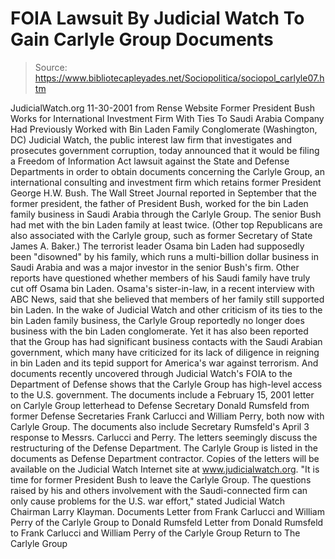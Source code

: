 # FOIA Lawsuit By Judicial Watch To Gain Carlyle Group Documents

> Source: https://www.bibliotecapleyades.net/Sociopolitica/sociopol_carlyle07.htm

JudicialWatch.org 11-30-2001 from Rense Website
Former President Bush Works for International Investment Firm With Ties To Saudi Arabia Company Had Previously Worked with Bin Laden Family Conglomerate (Washington, DC)
Judicial Watch, the public interest law firm that investigates and prosecutes government corruption, today announced that it would be filing a Freedom of Information Act lawsuit against the State and Defense Departments in order to obtain documents concerning the Carlyle Group, an international consulting and investment firm which retains former President George H.W. Bush. The Wall Street Journal reported in September that the former president, the father of President Bush, worked for the bin Laden family business in Saudi Arabia through the Carlyle Group. The senior Bush had met with the bin Laden family at least twice. (Other top Republicans are also associated with the Carlyle group, such as former Secretary of State James A. Baker.) The terrorist leader Osama bin Laden had supposedly been "disowned" by his family, which runs a multi-billion dollar business in Saudi Arabia and was a major investor in the senior Bush's firm. Other reports have questioned whether members of his Saudi family have truly cut off Osama bin Laden. Osama's sister-in-law, in a recent interview with ABC News, said that she believed that members of her family still supported bin Laden. In the wake of Judicial Watch and other criticism of its ties to the bin Laden family business, the Carlyle Group reportedly no longer does business with the bin Laden conglomerate. Yet it has also been reported that the Group has had significant business contacts with the Saudi Arabian government, which many have criticized for its lack of diligence in reigning in bin Laden and its tepid support for America's war against terrorism. And documents recently uncovered through Judicial Watch's FOIA to the Department of Defense shows that the Carlyle Group has high-level access to the U.S. government. The documents include a February 15, 2001 letter on Carlyle Group letterhead to Defense Secretary Donald Rumsfeld from former Defense Secretaries Frank Carlucci and William Perry, both now with Carlyle Group.
The documents also include Secretary Rumsfeld's April 3 response to Messrs. Carlucci and Perry. The letters seemingly discuss the restructuring of the Defense Department. The Carlyle Group is listed in the documents as Defense Department contractor. Copies of the letters will be available on the Judicial Watch Internet site at www.judicialwatch.org.
"It is time for former President Bush to leave the Carlyle Group. The questions raised by his and others involvement with the Saudi-connected firm can only cause problems for the U.S. war effort," stated Judicial Watch Chairman Larry Klayman.
Documents
Letter from Frank Carlucci and William Perry of the Carlyle Group to Donald Rumsfeld
Letter from Donald Rumsfeld to Frank Carlucci and William Perry of the Carlyle Group
Return to The Carlyle Group
